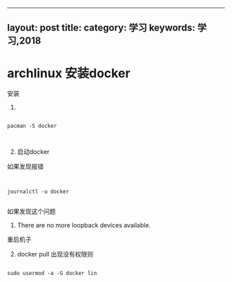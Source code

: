 
---
layout: post
title:
category: 学习
keywords: 学习,2018
---


# archlinux 安装docker
安装

1. 

```

pacman -S docker



```

2. 启动docker

如果发现报错

```


journalctl -u docker


```

如果发现这个问题

1. There are no more loopback devices available.

重启机子

2.  docker pull 出现没有权限则

```

sudo usermod -a -G docker lin


```
